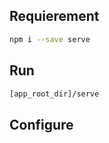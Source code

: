 ## Requierement
 ```bash
 npm i --save serve
 ```

## Run
```bash
[app_root_dir]/serve
```
## Configure
```bash

```